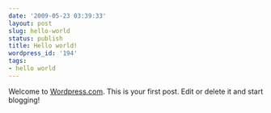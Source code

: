 ```yaml
---
date: '2009-05-23 03:39:33'
layout: post
slug: hello-world
status: publish
title: Hello world!
wordpress_id: '194'
tags:
- hello world
---
```


Welcome to [Wordpress.com](http://wordpress.com/). This is your first post. Edit or delete it and start blogging!
